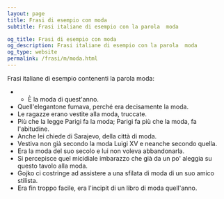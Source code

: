 ```yaml
---
layout: page
title: Frasi di esempio con moda 
subtitle: Frasi italiane di esempio con la parola  moda

og_title: Frasi di esempio con moda 
og_description: Frasi italiane di esempio con la parola  moda
og_type: website
permalink: /frasi/m/moda.html
---
```


Frasi italiane di esempio contenenti la parola moda:


- - È la moda di quest'anno.
- Quell'elegantone fumava, perché era decisamente la moda.
- Le ragazze erano vestite alla moda, truccate.
- Più che la legge Parigi fa la moda; Parigi fa più che la moda, fa l'abitudine.
- Anche lei chiede di Sarajevo, della città di moda.
- Vestiva non già secondo la moda Luigi XV e neanche secondo quella.
- Era la moda del suo secolo e lui non voleva abbandonarla.
- Si percepisce quel micidiale imbarazzo che già da un po' aleggia su questo tavolo alla moda.
- Gojko ci costringe ad assistere a una sfilata di moda di un suo amico stilista.
- Era fin troppo facile, era l'incipit di un libro di moda quell'anno.
